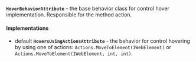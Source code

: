 **`HoverBehaviorAttribute`** - the base behavior class for control hover implementation.
Responsible for the <see cref="Control{TOwner}.Hover"/> method action.

#### Implementations

- <span class="label label-primary">default</span> **`HoversUsingActionsAttribute`** -
  the behavior for control hovering by using one of actions:
`Actions.MoveToElement(IWebElement)` or `Actions.MoveToElement(IWebElement, int, int)`.